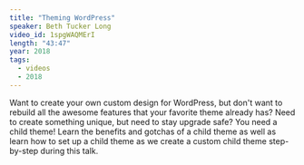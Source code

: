 ```yaml
---
title: "Theming WordPress"
speaker: Beth Tucker Long
video_id: 1spgWAQMErI
length: "43:47"
year: 2018
tags:
  - videos
  - 2018
---
```


Want to create your own custom design for WordPress, but don't want to rebuild all the awesome features that your favorite theme already has? Need to create something unique, but need to stay upgrade safe? You need a child theme! Learn the benefits and gotchas of a child theme as well as learn how to set up a child theme as we create a custom child theme step-by-step during this talk.
